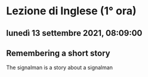 # Lezione di Inglese (1° ora)

## lunedì 13 settembre 2021, 08:09:00

## Remembering a short story

The signalman is a story about a signalman
<!--stackedit_data:
eyJoaXN0b3J5IjpbLTE0NzM4OTAxODBdfQ==
-->